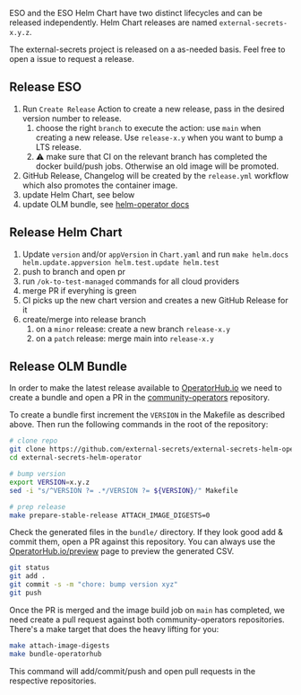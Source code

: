 ESO and the ESO Helm Chart have two distinct lifecycles and can be released independently. Helm Chart releases are named `external-secrets-x.y.z`.

The external-secrets project is released on a as-needed basis. Feel free to open a issue to request a release.

## Release ESO

1. Run `Create Release` Action to create a new release, pass in the desired version number to release.
    1. choose the right `branch` to execute the action: use `main` when creating a new release. Use `release-x.y` when you want to bump a LTS release.
    1. ⚠️ make sure that CI on the relevant branch has completed the docker build/push jobs. Otherwise an old image will be promoted.
1. GitHub Release, Changelog will be created by the `release.yml` workflow which also promotes the container image.
1. update Helm Chart, see below
1. update OLM bundle, see [helm-operator docs](https://github.com/external-secrets/external-secrets-helm-operator/blob/main/docs/release.md#operatorhubio)

## Release Helm Chart

1. Update `version` and/or `appVersion` in `Chart.yaml` and run `make helm.docs helm.update.appversion helm.test.update helm.test`
1. push to branch and open pr
1. run `/ok-to-test-managed` commands for all cloud providers
1. merge PR if everyhing is green
1. CI picks up the new chart version and creates a new GitHub Release for it
1. create/merge into release branch
    1. on a `minor` release: create a new branch `release-x.y`
    1. on a `patch` release: merge main into `release-x.y`

## Release OLM Bundle

In order to make the latest release available to [OperatorHub.io](https://operatorhub.io/) we need to create a bundle and open a PR in the [community-operators](https://github.com/k8s-operatorhub/community-operators/) repository.

To create a bundle first increment the `VERSION` in the Makefile as described above. Then run the following commands in the root of the repository:

```bash
# clone repo
git clone https://github.com/external-secrets/external-secrets-helm-operator
cd external-secrets-helm-operator

# bump version
export VERSION=x.y.z
sed -i "s/^VERSION ?= .*/VERSION ?= ${VERSION}/" Makefile

# prep release
make prepare-stable-release ATTACH_IMAGE_DIGESTS=0
```

Check the generated files in the `bundle/` directory. If they look good add & commit them, open a PR against this repository. You can always use the [OperatorHub.io/preview](https://operatorhub.io/preview) page to preview the generated CSV.

```bash
git status
git add .
git commit -s -m "chore: bump version xyz"
git push
```

Once the PR is merged and the image build job on `main` has completed, we need create a pull request against both community-operators repositories. There's a make target that does the heavy lifting for you:
```bash
make attach-image-digests
make bundle-operatorhub
```

This command will add/commit/push and open pull requests in the respective repositories.